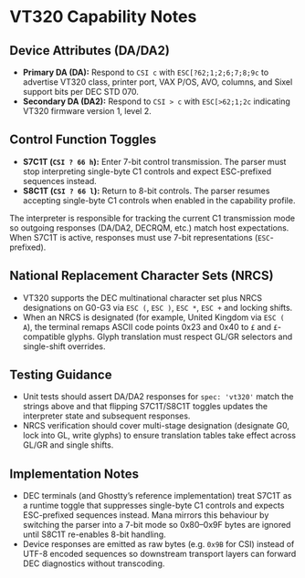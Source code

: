 # VT320 Capability Notes

## Device Attributes (DA/DA2)
- **Primary DA (DA):** Respond to `CSI c` with `ESC[?62;1;2;6;7;8;9c` to advertise VT320 class, printer port, VAX P/OS, AVO, columns, and Sixel support bits per DEC STD 070.
- **Secondary DA (DA2):** Respond to `CSI > c` with `ESC[>62;1;2c` indicating VT320 firmware version 1, level 2.

## Control Function Toggles
- **S7C1T (`CSI ? 66 h`):** Enter 7-bit control transmission. The parser must stop interpreting single-byte C1 controls and expect ESC-prefixed sequences instead.
- **S8C1T (`CSI ? 66 l`):** Return to 8-bit controls. The parser resumes accepting single-byte C1 controls when enabled in the capability profile.

The interpreter is responsible for tracking the current C1 transmission mode so outgoing responses (DA/DA2, DECRQM, etc.) match host expectations. When S7C1T is active, responses must use 7-bit representations (`ESC`-prefixed).

## National Replacement Character Sets (NRCS)
- VT320 supports the DEC multinational character set plus NRCS designations on G0-G3 via `ESC (`, `ESC )`, `ESC *`, `ESC +` and locking shifts.
- When an NRCS is designated (for example, United Kingdom via `ESC ( A`), the terminal remaps ASCII code points 0x23 and 0x40 to `£` and `£`-compatible glyphs. Glyph translation must respect GL/GR selectors and single-shift overrides.

## Testing Guidance
- Unit tests should assert DA/DA2 responses for `spec: 'vt320'` match the strings above and that flipping S7C1T/S8C1T toggles updates the interpreter state and subsequent responses.
- NRCS verification should cover multi-stage designation (designate G0, lock into GL, write glyphs) to ensure translation tables take effect across GL/GR and single shifts.

## Implementation Notes
- DEC terminals (and Ghostty’s reference implementation) treat S7C1T as a runtime toggle that suppresses single-byte C1 controls and expects ESC-prefixed sequences instead. Mana mirrors this behaviour by switching the parser into a 7-bit mode so 0x80–0x9F bytes are ignored until S8C1T re-enables 8-bit handling.
- Device responses are emitted as raw bytes (e.g. `0x9B` for CSI) instead of UTF-8 encoded sequences so downstream transport layers can forward DEC diagnostics without transcoding.
